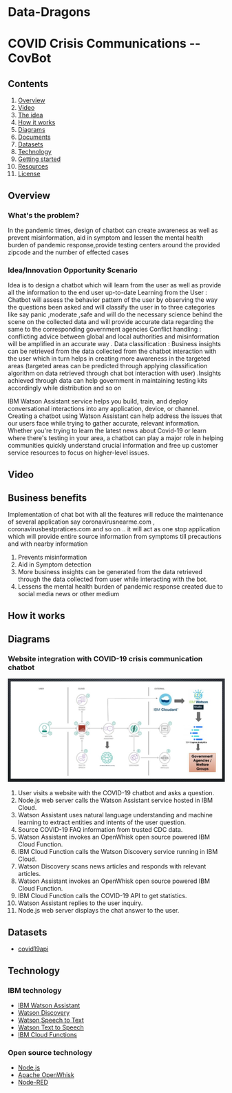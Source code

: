 # Data-Dragons
# COVID Crisis Communications -- CovBot


## Contents

1. [Overview](#overview)
2. [Video](#video)
3. [The idea](#the-idea)
4. [How it works](#how-it-works)
5. [Diagrams](#diagrams)
6. [Documents](#documents)
7. [Datasets](#datasets)
8. [Technology](#technology)
9. [Getting started](#getting-started)
10. [Resources](#resources)
11. [License](#license)

## Overview

### What's the problem?
In the pandemic times, design of chatbot can create awareness as well as prevent misinformation, aid in symptom and lessen the mental health burden of pandemic response,provide testing centers around the provided zipcode and the number of effected cases

### Idea/Innovation Opportunity Scenario 

Idea is to design a chatbot which will learn from the user as well as provide all the information to the end user up-to-date 
Learning from the User : Chatbot will assess the behavior pattern of the user by observing the way the questions been asked and will classify the user in to three categories like say panic ,moderate ,safe and will do the necessary science behind the scene on the collected data and will provide accurate data regarding the same to the corresponding government agencies 
Conflict handling : conflicting advice between global and local authorities and misinformation will be amplified in an accurate way .
Data classification : Business insights can be retrieved from the data collected from the chatbot interaction with the user which in turn helps in creating more awareness in the targeted areas (targeted areas can be predicted through applying classification algorithm on data retrieved through chat bot interaction with user) .Insights achieved through data can help government in maintaining testing kits accordingly while distribution and so on


IBM Watson Assistant service helps you build, train, and deploy conversational interactions into any application, device, or channel. Creating a chatbot using Watson Assistant can help address the issues that our users face while trying to gather accurate, relevant information. Whether you're trying to learn the latest news about Covid-19 or learn where there's testing in your area, a chatbot can play a major role in helping communities quickly understand crucial information and free up customer service resources to focus on higher-level issues.

## Video



## Business benefits 

Implementation of chat bot with all the features will reduce the maintenance of several application say coronavirusnearme.com , coronavirusbestpratices.com and so on .. it will act as one stop application which will provide entire source information from symptoms till precautions and with nearby information 
1) Prevents misinformation 
2) Aid in Symptom detection 
3) More business insights can be generated from the data retrieved through the data collected from user while interacting with the bot.
4) Lessens the mental health burden of pandemic response created due to social media news or other medium


## How it works


## Diagrams

### Website integration with COVID-19 crisis communication chatbot

![Crisis Comms Architecture diagram](/Images/Architecture.jpg)

1. User visits a website with the COVID-19 chatbot and asks a question.
2. Node.js web server calls the Watson Assistant service hosted in IBM Cloud.
3. Watson Assistant uses natural language understanding and machine learning to extract entities and intents of the user question.
4. Source COVID-19 FAQ information from trusted CDC data.
5. Watson Assistant invokes an OpenWhisk open source powered IBM Cloud Function.
6. IBM Cloud Function calls the Watson Discovery service running in IBM Cloud.
7. Watson Discovery scans news articles and responds with relevant articles.
8. Watson Assistant invokes an OpenWhisk open source powered IBM Cloud Function.
9. IBM Cloud Function calls the COVID-19 API to get statistics.
10. Watson Assistant replies to the user inquiry.
11. Node.js web server displays the chat answer to the user.


## Datasets

- [covid19api](https://covid19api.com/)

## Technology

### IBM technology

- [IBM Watson Assistant](https://www.ibm.com/cloud/watson-assistant/)
- [Watson Discovery](https://www.ibm.com/cloud/watson-discovery)
- [Watson Speech to Text](https://www.ibm.com/cloud/watson-speech-to-text)
- [Watson Text to Speech](https://www.ibm.com/cloud/watson-text-to-speech)
- [IBM Cloud Functions](https://cloud.ibm.com/functions/)

### Open source technology

- [Node.js](https://nodejs.org/en/)
- [Apache OpenWhisk](https://openwhisk.apache.org/)
- [Node-RED](https://nodered.org/)
